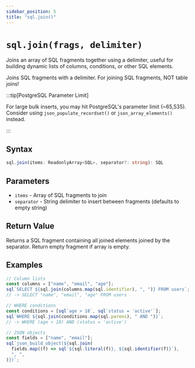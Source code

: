 ```yaml
---
sidebar_position: 5
title: "sql.join()"
---
```


# `sql.join(frags, delimiter)`

Joins an array of SQL fragments together using a delimiter, useful for building
dynamic lists of columns, conditions, or other SQL elements.

Joins SQL fragments with a delimiter. For joining SQL fragments, NOT table
joins!

:::tip[PostgreSQL Parameter Limit]

For large bulk inserts, you may hit PostgreSQL's parameter limit (~65,535).
Consider using `json_populate_recordset()` or `json_array_elements()` instead.

:::

## Syntax

```typescript
sql.join(items: ReadonlyArray<SQL>, separator?: string): SQL
```

## Parameters

- `items` - Array of SQL fragments to join
- `separator` - String delimiter to insert between fragments (defaults to empty string)

## Return Value

Returns a SQL fragment containing all joined elements joined by the separator.
Return empty fragment if array is empty.

## Examples

```js
// Column lists
const columns = ["name", "email", "age"];
sql`SELECT ${sql.join(columns.map(sql.identifier), ", ")} FROM users`;
// -> SELECT "name", "email", "age" FROM users

// WHERE conditions
const conditions = [sql`age > 18`, sql`status = 'active'`];
sql`WHERE ${sql.join(conditions.map(sql.parens), " AND ")}`;
// -> WHERE (age > 18) AND (status = 'active')

// JSON objects
const fields = ["name", "email"];
sql`json_build_object(${sql.join(
  fields.map((f) => sql`${sql.literal(f)}, ${sql.identifier(f)}`),
  ", ",
)})`;
```
